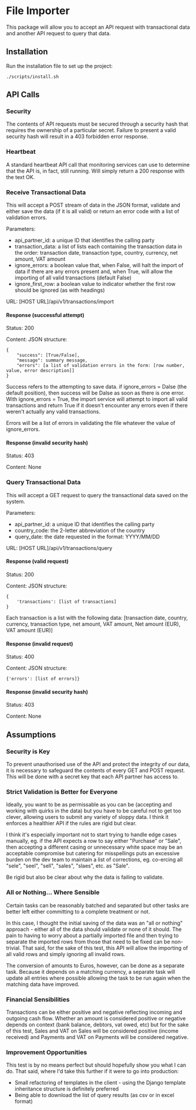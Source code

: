 # File Importer

This package will allow you to accept an API request with transactional data and another API request to query that data.


## Installation

Run the installation file to set up the project:

    ./scripts/install.sh


## API Calls

### Security

The contents of API requests must be secured through a security hash that requires the ownership of a particular secret. Failure to present a valid security hash will result in a 403 forbidden error response.


### Heartbeat

A standard heartbeat API call that monitoring services can use to determine that the API is, in fact, still running. Will simply return a 200 response with the text OK.

### Receive Transactional Data

This will accept a POST stream of data in the JSON format, validate and either save the data (if it is all valid) or return an error code with a list of validation errors.

Parameters:
- api_partner_id: a unique ID that identifies the calling party
- transaction_data: a list of lists each containing the transaction data in the order:
                    transaction date, transaction type, country, currency, net amount, VAT amount
- ignore_errors: a boolean value that, when False, will halt the import of data if there are any
                 errors present and, when True, will allow the importing of all valid transactions
                 (default False)
- ignore_first_row: a boolean value to indicator whether the first row should be ignored (as with
                    headings)

URL:
[HOST URL]/api/v1/transactions/import

#### Response (successful attempt)

Status: 200

Content: JSON structure:

    {
        "success": [True/False],
        "message": summary message,
        "errors": [a list of validation errors in the form: [row number, value, error description]]
    }

Success refers to the attempting to save data. if ignore_errors = Dalse (the default position), then success will be Dalse as soon as there is one error. With ignore_errors = True, the import service will attempt to import all valid transactions and return True if it doesn't encounter any errors even if there weren't actually any valid transactions.

Errors will be a list of errors in validating the file whatever the value of ignore_errors.

#### Response (invalid security hash)

Status: 403

Content: None


### Query Transactional Data

This will accept a GET request to query the transactional data saved on the system.

Parameters:
- api_partner_id: a unique ID that identifies the calling party
- country_code: the 2-letter abbreviation of the country
- query_date: the date requested in the format: YYYY/MM/DD

URL:
[HOST URL]/api/v1/transactions/query

#### Response (valid request)

Status: 200

Content: JSON structure:

    {
        'transactions': [list of transactions]
    }

Each transaction is a list with the following data:
    [transaction date, country, currency, transaction type, net amount, VAT amount, Net amount (EUR), VAT amount (EUR)]

#### Response (invalid request)

Status: 400

Content: JSON structure:

    {'errors': [list of errors]}


#### Response (invalid security hash)

Status: 403

Content: None


## Assumptions

### Security is Key

To prevent unauthorised use of the API and protect the integrity of our data, it is necessary to safeguard the contents of every GET and POST request. This will be done with a secret key that each API partner has access to.


### Strict Validation is Better for Everyone

Ideally, you want to be as permissable as you can be (accepting and working with quirks in the data) but you have to be careful not to get too clever, allowing users to submit any variety of sloppy data. I think it enforces a healthier API if the rules are rigid but clear.

I think it's especially important not to start trying to handle edge cases manually, eg. if the API expects a row to say either "Purchase" or "Sale", then accepting a different casing or unnecessary white space may be an acceptable compromise but catering for misspellings puts an excessive burden on the dev team to maintain a list of corrections, eg. co-ercing all "sele", "seel", "sell", "sales", "slaes", etc. as "Sale".

Be rigid but also be clear about why the data is failing to validate.


### All or Nothing... Where Sensible

Certain tasks can be reasonably batched and separated but other tasks are better left either committing to a complete treatment or not.

In this case, I thought the initial saving of the data was an "all or nothing" approach - either all of the data should validate or none of it should. The pain to having to worry about a partially imported file and then trying to separate the imported rows from those that need to be fixed can be non-trivial. That said, for the sake of this test, this API will allow the importing of all valid rows and simply ignoring all invalid rows.

The conversion of amounts to Euros, however, can be done as a separate task. Because it depends on a matching currency, a separate task will update all entries where possible allowing the task to be run again when the matching data have improved.


### Financial Sensibilities

Transactions can be either positive and negative reflecting incoming and outgoing cash flow. Whether an amount is considered positive or negative depends on context (bank balance, debtors, vat owed, etc) but for the sake of this test, Sales and VAT on Sales will be considered positive (income received) and Payments and VAT on Payments will be considered negative.


### Improvement Opportunities

This test is by no means perfect but should hopefully show you what I can do. That said, where I'd take this further if it were to go into production:
- Small refactoring of templates in the client - using the Django template inheritance structure is definitely preferred
- Being able to download the list of query results (as csv or in excel format)
